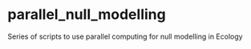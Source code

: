 # parallel_null_modelling
Series of scripts to use parallel computing for null modelling in Ecology
